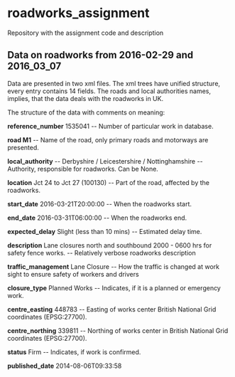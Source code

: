 # roadworks_assignment
Repository with the assignment code and description

Data on roadworks from 2016-02-29 and 2016_03_07
--

Data are presented in two xml files. The xml trees have unified structure,
every entry contains 14 fields. The roads and local authorities names,
implies, that the data deals with the roadworks in UK.

The structure of the data with comments on meaning:

**reference_number** 1535041 -- Number of particular work in database.

**road M1** --  Name of the road, only primary roads and motorways are presented.

**local_authority** -- Derbyshire / Leicestershire / Nottinghamshire -- Authority, responsible for roadworks. Can be None.

**location** Jct 24 to Jct 27 (100130) -- Part of the road, affected by the roadworks.

**start_date** 2016-03-21T20:00:00 -- When the roadworks start.

**end_date** 2016-03-31T06:00:00 -- When the roadworks end.

**expected_delay** Slight (less than 10 mins) -- Estimated delay time.

**description** Lane closures north and southbound 2000 - 0600 hrs for safety fence works. -- Relatively verbose roadworks description

**traffic_management** Lane Closure -- How the traffic is changed at work sight to ensure safety of workers and drivers

**closure_type** Planned Works -- Indicates, if it is a planned or emergency work.

**centre_easting** 448783 -- Easting of works center British National Grid coordinates (EPSG:27700). 

**centre_northing** 339811 -- Northing of works center in British National Grid coordinates (EPSG:27700).

**status** Firm -- Indicates, if work is confirmed.

**published_date** 2014-08-06T09:33:58
